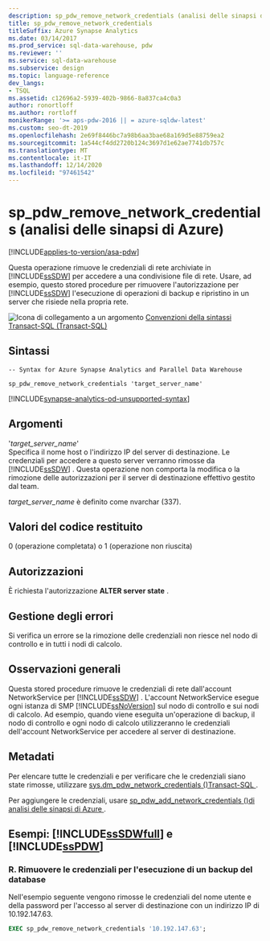 ```yaml
---
description: sp_pdw_remove_network_credentials (analisi delle sinapsi di Azure)
title: sp_pdw_remove_network_credentials
titleSuffix: Azure Synapse Analytics
ms.date: 03/14/2017
ms.prod_service: sql-data-warehouse, pdw
ms.reviewer: ''
ms.service: sql-data-warehouse
ms.subservice: design
ms.topic: language-reference
dev_langs:
- TSQL
ms.assetid: c12696a2-5939-402b-9866-8a837ca4c0a3
author: ronortloff
ms.author: rortloff
monikerRange: '>= aps-pdw-2016 || = azure-sqldw-latest'
ms.custom: seo-dt-2019
ms.openlocfilehash: 2e69f8446bc7a98b6aa3bae68a169d5e88759ea2
ms.sourcegitcommit: 1a544cf4dd2720b124c3697d1e62ae7741db757c
ms.translationtype: MT
ms.contentlocale: it-IT
ms.lasthandoff: 12/14/2020
ms.locfileid: "97461542"
---
```

# <a name="sp_pdw_remove_network_credentials-azure-synapse-analytics"></a>sp_pdw_remove_network_credentials (analisi delle sinapsi di Azure)
[!INCLUDE[applies-to-version/asa-pdw](../../includes/applies-to-version/asa-pdw.md)]

  Questa operazione rimuove le credenziali di rete archiviate in [!INCLUDE[ssSDW](../../includes/sssdw-md.md)] per accedere a una condivisione file di rete. Usare, ad esempio, questo stored procedure per rimuovere l'autorizzazione per [!INCLUDE[ssSDW](../../includes/sssdw-md.md)] l'esecuzione di operazioni di backup e ripristino in un server che risiede nella propria rete.  
  
 ![Icona di collegamento a un argomento](../../database-engine/configure-windows/media/topic-link.gif "Icona di collegamento a un argomento") [Convenzioni della sintassi Transact-SQL &#40;Transact-SQL&#41;](../../t-sql/language-elements/transact-sql-syntax-conventions-transact-sql.md)  
  
## <a name="syntax"></a>Sintassi  
  
```syntaxsql  
-- Syntax for Azure Synapse Analytics and Parallel Data Warehouse  
  
sp_pdw_remove_network_credentials 'target_server_name'  
```

[!INCLUDE[synapse-analytics-od-unsupported-syntax](../../includes/synapse-analytics-od-unsupported-syntax.md)]

## <a name="arguments"></a>Argomenti  
 '*target_server_name*'  
 Specifica il nome host o l'indirizzo IP del server di destinazione. Le credenziali per accedere a questo server verranno rimosse da [!INCLUDE[ssSDW](../../includes/sssdw-md.md)] . Questa operazione non comporta la modifica o la rimozione delle autorizzazioni per il server di destinazione effettivo gestito dal team.  
  
 *target_server_name* è definito come nvarchar (337).  
  
## <a name="return-code-values"></a>Valori del codice restituito  
 0 (operazione completata) o 1 (operazione non riuscita)  
  
## <a name="permissions"></a>Autorizzazioni  
 È richiesta l'autorizzazione **ALTER server state** .  
  
## <a name="error-handling"></a>Gestione degli errori  
 Si verifica un errore se la rimozione delle credenziali non riesce nel nodo di controllo e in tutti i nodi di calcolo.  
  
## <a name="general-remarks"></a>Osservazioni generali  
 Questa stored procedure rimuove le credenziali di rete dall'account NetworkService per [!INCLUDE[ssSDW](../../includes/sssdw-md.md)] . L'account NetworkService esegue ogni istanza di SMP [!INCLUDE[ssNoVersion](../../includes/ssnoversion-md.md)] sul nodo di controllo e sui nodi di calcolo. Ad esempio, quando viene eseguita un'operazione di backup, il nodo di controllo e ogni nodo di calcolo utilizzeranno le credenziali dell'account NetworkService per accedere al server di destinazione.  
  
## <a name="metadata"></a>Metadati  
 Per elencare tutte le credenziali e per verificare che le credenziali siano state rimosse, utilizzare [sys.dm_pdw_network_credentials &#40;&#41;Transact-SQL ](../../relational-databases/system-dynamic-management-views/sys-dm-pdw-network-credentials-transact-sql.md).  
  
 Per aggiungere le credenziali, usare [sp_pdw_add_network_credentials &#40;&#41;di analisi delle sinapsi di Azure ](../../relational-databases/system-stored-procedures/sp-pdw-add-network-credentials-sql-data-warehouse.md).  
  
## <a name="examples-sssdwfull-and-sspdw"></a>Esempi: [!INCLUDE[ssSDWfull](../../includes/sssdwfull-md.md)] e [!INCLUDE[ssPDW](../../includes/sspdw-md.md)]  
  
### <a name="a-remove-credentials-for-performing-a-database-backup"></a>R. Rimuovere le credenziali per l'esecuzione di un backup del database  
 Nell'esempio seguente vengono rimosse le credenziali del nome utente e della password per l'accesso al server di destinazione con un indirizzo IP di 10.192.147.63.  
  
```sql  
EXEC sp_pdw_remove_network_credentials '10.192.147.63';  
```  
  
  

